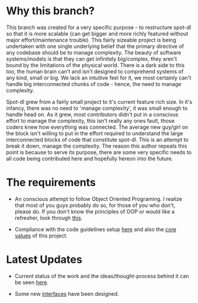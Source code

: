 # Why this branch?

This branch was created for a very specific purpose - to restructure spot-dl so
that it is more scalable (can get bigger and more richly featured without major
effort/maintenance trouble). This fairly sizeable project is being undertaken
with one single underlying belief that the primary directive of any codebase
should be to manage complexity. The beauty of software systems/models is that
they can get infinitely big/complex, they aren't bound by the limitations of
the physical world. There is a dark side to this too, the human brain can't and
isn't designed to comprehend systems of any kind, small or big. We lack an
intuitive feel for it, we most certainly can't handle big interconnected chunks
of code - hence, the need to manage complexity.

Spot-dl grew from a fairly small project to it's current feature rich size. In
it's infancy, there was no need to 'manage complexity', it was small enough to
handle head on. As it grew, most contributors didn't put in a conscious effort
to manage the complexity, this isn't really any ones fault, those coders knew
how everything was connected. The average new guy/girl on the block isn't
willing to put in the effort required to understand the large interconnected
blocks of code that constitute spot-dl. This is an attempt to break it down,
manage the complexity. The reason this author repeats this point is because
to serve its purpose, there are some very specific needs to all code being
contributed here and hopefully hereon into the future.

# The requirements

- An conscious attempt to follow Object Oriented Programing. I realize that
most of you guys probably do so, for those of you who don't, please do. If you
don't know the principles of OOP or would like a refresher, look through 
[this](Temp/OOP.md).

- Compliance with the code guidelines setup [here](Temp/codeGuidelines.md)
and also the [core values](Temp/coreValues.md) of this project.

# Latest Updates

- Current status of the work and the ideas/thought-process behind it can be
seen [here](Temp/workingDocs.md).

- Some new [interfaces](Temp/interfaces.md) have been designed.
